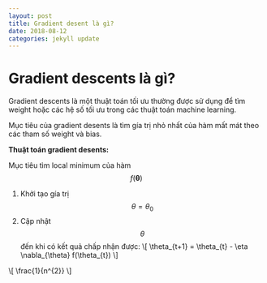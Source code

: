 ```yaml
---
layout: post
title: Gradient desent là gì?
date: 2018-08-12
categories: jekyll update
---
```


# Gradient descents là gì?
Gradient descents là một thuật toán tối ưu thường được sử dụng để tìm weight hoặc các hệ số tối ưu trong các thuật toán machine learning.

Mục tiêu của gradient desents là tìm gía trị nhỏ nhất của hàm mất mát theo các tham số weight và bias.

**Thuật toán gradient desents:**

Mục tiêu tìm local minimum của hàm $$ f(\mathbf{\theta}) $$
1. Khởi tạo gía trị $$ \theta = \theta_{0} $$
2. Cập nhật $$ \theta $$ đến khi có kết quả chấp nhận được: 
\\[
\theta\_{t+1} = \theta_\{t} - \eta \nabla_{\theta} f(\theta_\{t})
\\]

\\[ 
    \frac{1}{n^{2}} 
\\]
